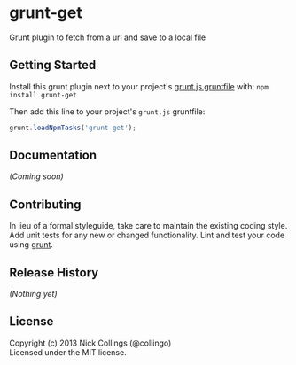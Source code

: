 # grunt-get

Grunt plugin to fetch from a url and save to a local file

## Getting Started
Install this grunt plugin next to your project's [grunt.js gruntfile][getting_started] with: `npm install grunt-get`

Then add this line to your project's `grunt.js` gruntfile:

```javascript
grunt.loadNpmTasks('grunt-get');
```

[grunt]: http://gruntjs.com/
[getting_started]: https://github.com/gruntjs/grunt/blob/master/docs/getting_started.md

## Documentation
_(Coming soon)_

## Contributing
In lieu of a formal styleguide, take care to maintain the existing coding style. Add unit tests for any new or changed functionality. Lint and test your code using [grunt][grunt].

## Release History
_(Nothing yet)_

## License
Copyright (c) 2013 Nick Collings (@collingo)  
Licensed under the MIT license.

